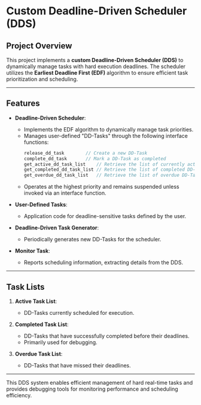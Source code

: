 # Custom Deadline-Driven Scheduler (DDS)

## Project Overview
This project implements a **custom Deadline-Driven Scheduler (DDS)** to dynamically manage tasks with hard execution deadlines. The scheduler utilizes the **Earliest Deadline First (EDF)** algorithm to ensure efficient task prioritization and scheduling.

---

## Features
- **Deadline-Driven Scheduler**:
  - Implements the EDF algorithm to dynamically manage task priorities.
  - Manages user-defined "DD-Tasks" through the following interface functions:
    ```c
    release_dd_task        // Create a new DD-Task
    complete_dd_task       // Mark a DD-Task as completed
    get_active_dd_task_list    // Retrieve the list of currently active DD-Tasks
    get_completed_dd_task_list // Retrieve the list of completed DD-Tasks
    get_overdue_dd_task_list   // Retrieve the list of overdue DD-Tasks
    ```
  - Operates at the highest priority and remains suspended unless invoked via an interface function.

- **User-Defined Tasks**:
  - Application code for deadline-sensitive tasks defined by the user.

- **Deadline-Driven Task Generator**:
  - Periodically generates new DD-Tasks for the scheduler.

- **Monitor Task**:
  - Reports scheduling information, extracting details from the DDS.

---

## Task Lists
1. **Active Task List**:
   - DD-Tasks currently scheduled for execution.

2. **Completed Task List**:
   - DD-Tasks that have successfully completed before their deadlines.
   - Primarily used for debugging.

3. **Overdue Task List**:
   - DD-Tasks that have missed their deadlines.

---

This DDS system enables efficient management of hard real-time tasks and provides debugging tools for monitoring performance and scheduling efficiency.
